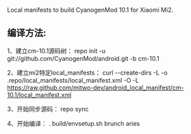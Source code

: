 Local manifests to build CyanogenMod 10.1 for Xiaomi Mi2.

编译方法:
-------------

1、建立cm-10.1源码树：
repo init -u git://github.com/CyanogenMod/android.git -b cm-10.1

2、建立mi2特定local_manifests：
curl --create-dirs -L -o .repo/local_manifests/local_manifest.xml -O -L https://raw.github.com/mitwo-dev/android_local_manifest/cm-10.1/local_manifest.xml

3、开始同步源码：
repo sync

4、开始编译：
. build/envsetup.sh
brunch aries
